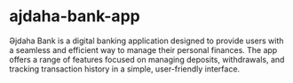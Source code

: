 # ajdaha-bank-app
Əjdaha Bank is a digital banking application designed to provide users with a seamless and efficient way to manage their personal finances. The app offers a range of features focused on managing deposits, withdrawals, and tracking transaction history in a simple, user-friendly interface.
